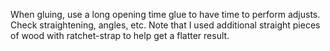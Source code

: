 When gluing, 
use a long opening time glue to have time to perform adjusts.
Check straightening, angles, etc.
Note that I used additional straight pieces of wood with ratchet-strap to help get a flatter result.